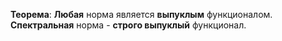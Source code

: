 **Теорема**:
**Любая** норма является **выпуклым** функционалом.
**Спектральная** норма - **строго выпуклый** функционал.